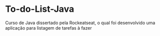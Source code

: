 # To-do-List-Java
Curso de Java dissertado pela Rockeatseat, o qual foi desenvolvido uma aplicação para listagem de tarefas à fazer
